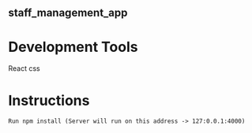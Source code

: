 ## staff_management_app

# Development Tools
  React
  css
 
 # Instructions
    Run npm install (Server will run on this address -> 127:0.0.1:4000)
